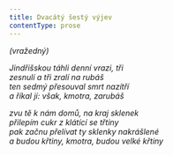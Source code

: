 ```yaml
---
title: Dvacátý šestý výjev
contentType: prose
---
```


<section>

_(vražedný)_

_Jindřišskou táhli denní vrazi, tři  
zesnulí a tři zralí na rubáš  
ten sedmý přesouval smrt nazítří  
a říkal jí: však, kmotra, zarubáš_

</section>

<section>

_zvu tě k nám domů, na kraj sklenek  
přilepím cukr z klátící se třtiny  
pak začnu přelívat ty sklenky nakrášlené  
a budou křtiny, kmotra, budou velké křtiny_

</section>
